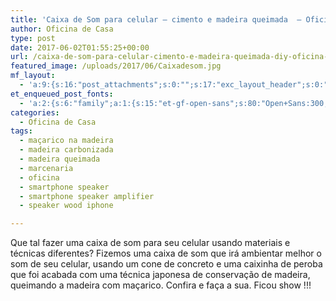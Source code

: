 ```yaml
---
title: 'Caixa de Som para celular – cimento e madeira queimada  – Oficina de Casa'
author: Oficina de Casa
type: post
date: 2017-06-02T01:55:25+00:00
url: /caixa-de-som-para-celular-cimento-e-madeira-queimada-diy-oficina-de-casa/
featured_image: /uploads/2017/06/Caixadesom.jpg
mf_layout:
  - 'a:9:{s:16:"post_attachments";s:0:"";s:17:"exc_layout_header";s:0:"";s:17:"exc_layout_slider";s:0:"";s:23:"exc_layout_revslider_id";s:0:"";s:32:"exc_layout_header_sidebar_status";s:0:"";s:25:"exc_layout_header_sidebar";s:23:"home-page-right-sidebar";s:20:"exc_layout_structure";s:10:"full-width";s:23:"exc_layout_left_sidebar";s:23:"home-page-right-sidebar";s:24:"exc_layout_right_sidebar";s:23:"home-page-right-sidebar";}'
et_enqueued_post_fonts:
  - 'a:2:{s:6:"family";a:1:{s:15:"et-gf-open-sans";s:80:"Open+Sans:300,300italic,regular,italic,600,600italic,700,700italic,800,800italic";}s:6:"subset";a:2:{i:0;s:5:"latin";i:1;s:9:"latin-ext";}}'
categories:
  - Oficina de Casa
tags:
  - maçarico na madeira
  - madeira carbonizada
  - madeira queimada
  - marcenaria
  - oficina
  - smartphone speaker
  - smartphone speaker amplifier
  - speaker wood iphone

---
```

Que tal fazer uma caixa de som para seu celular usando materiais e técnicas diferentes? Fizemos uma caixa de som que irá ambientar melhor o som de seu celular, usando um cone de concreto e uma caixinha de peroba que foi acabada com uma técnica japonesa de conservação de madeira, queimando a madeira com maçarico. Confira e faça a sua. Ficou show !!!